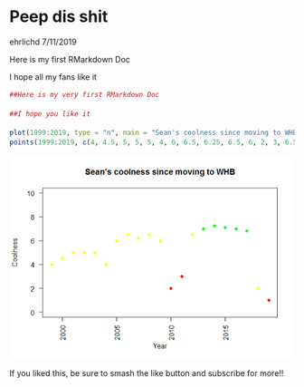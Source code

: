 Peep dis shit
================
ehrlichd
7/11/2019

Here is my first RMarkdown Doc

I hope all my fans like it

``` r
##Here is my very first RMarkdown Doc

##I hope you like it

plot(1999:2019, type = "n", main = "Sean's coolness since moving to WHB", xlab = "Year", ylab = "Coolness", las = 2, ylim = c(0,10), xlim = c(1999,2019))
points(1999:2019, c(4, 4.5, 5, 5, 5, 4, 6, 6.5, 6.25, 6.5, 6, 2, 3, 6.5, 7, 7.25, 7.1, 7, 6.8, 2, 1), pch = 16, col = c(rep("yellow", 11), "red", "red", "yellow", rep("green", 5), "yellow", "red", "darkred"))
```

![](peep-dis_files/figure-gfm/unnamed-chunk-1-1.png)<!-- -->

If you liked this, be sure to smash the like button and subscribe for
more\!\!
